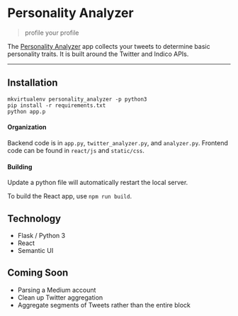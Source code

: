 # Personality Analyzer

> profile your profile

The [Personality Analyzer](http://personality-analyzer.herokuapp.com) app collects your tweets to determine basic personality traits. It is built around the Twitter and Indico APIs.

---

## Installation

```
mkvirtualenv personality_analyzer -p python3
pip install -r requirements.txt
python app.p
```

#### Organization

Backend code is in `app.py`, `twitter_analyzer.py`, and `analyzer.py`. Frontend code can be found in `react/js` and `static/css`.

#### Building

Update a python file will automatically restart the local server.

To build the React app, use `npm run build`.

## Technology

- Flask / Python 3
- React
- Semantic UI

## Coming Soon

- Parsing a Medium account
- Clean up Twitter aggregation
- Aggregate segments of Tweets rather than the entire block
